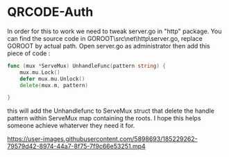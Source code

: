 ﻿# QRCODE-Auth
In order for this to work we need to tweak server.go in "http" package. You can find the source code in GOROOT\src\net\http\server.go, replace GOROOT by actual path.
Open server.go as administrator then add this piece of code :

```go
func (mux *ServeMux) UnhandleFunc(pattern string) {
	mux.mu.Lock()
	defer mux.mu.Unlock()
	delete(mux.m, pattern)

}
```
this will add the Unhandlefunc to ServeMux struct that delete the handle pattern within ServeMux map containing the roots.
I hope this helps someone achieve whaterver they need it for.



https://user-images.githubusercontent.com/5898693/185229262-79579d42-8974-44a7-8f75-7f9c66e53251.mp4

